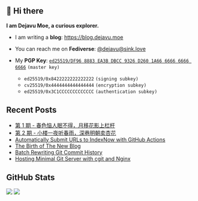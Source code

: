 ## 👋 Hi there

**I am Dejavu Moe, a curious explorer.**

- I am writing a **blog**: https://blog.dejavu.moe
- You can reach me on **Fediverse**: [@dejavu@sink.love](https://@dejavu@sink.love)
- My **PGP Key**: [`ed25519/DF96 8883 EA3B DBCC 9326 D260 1A66 6666 6666 6666`](https://xvo.es/pgp) `(master key)`

  - `ed25519/0x8422222222222222` `(signing subkey)`
  - `cv25519/0x4444444444444444` `(encryption subkey)`
  - `ed25519/0x3C1CCCCCCCCCCCCC` `(authentication subkey)`

## Recent Posts

<!-- BLOG-POST-LIST:START -->
- [第 1 期 - 春色恼人眠不得，月移花影上栏杆](https://blog.dejavu.moe/weekly/2023/05/27/issue-001/)
- [第 2 期 - 小楼一夜听春雨，深巷明朝卖杏花](https://blog.dejavu.moe/weekly/2023/06/03/issue-002/)
- [Automatically Submit URLs to IndexNow with GitHub Actions](https://blog.dejavu.moe/posts/automatically-submit-urls-to-indexnow-with-github-actions/)
- [The Birth of The New Blog](https://blog.dejavu.moe/posts/the-birth-of-the-new-blog/)
- [Batch Rewriting Git Commit History](https://blog.dejavu.moe/posts/batch-rewriting-git-commit-history/)
- [Hosting Minimal Git Server with cgit and Nginx](https://blog.dejavu.moe/posts/hosting-minimal-git-server-with-cgit/)
<!-- BLOG-POST-LIST:END -->

## GitHub Stats

![](https://fastly.jsdelivr.net/gh/DejavuMoe/GitHub-Stats@latest/generated/overview.svg)
![](https://fastly.jsdelivr.net/gh/DejavuMoe/GitHub-Stats@latest/generated/languages.svg)
